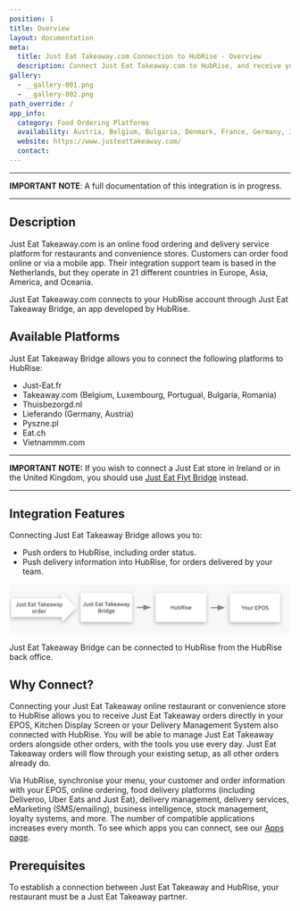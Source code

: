 ```yaml
---
position: 1
title: Overview
layout: documentation
meta:
  title: Just Eat Takeaway.com Connection to HubRise - Overview
  description: Connect Just Eat Takeaway.com to HubRise, and receive your orders in your EPOS, Kitchen Display System (KDS), or Delivery Management Solution (DMS).
gallery:
  - __gallery-001.png
  - __gallery-002.png
path_override: /
app_info:
  category: Food Ordering Platforms
  availability: Austria, Belgium, Bulgaria, Denmark, France, Germany, Ireland, Italy, Luxembourg, Netherlands, Norway, Poland, Portugal, Romania, Spain, Switzerland, United Kingdom, Australia, New Zealand, Israel, Canada
  website: https://www.justeattakeaway.com/
  contact:
---
```


---

**IMPORTANT NOTE**: A full documentation of this integration is in progress.

---

## Description

Just Eat Takeaway.com is an online food ordering and delivery service platform for restaurants and convenience stores. Customers can order food online or via a mobile app. Their integration support team is based in the Netherlands, but they operate in 21 different countries in Europe, Asia, America, and Oceania.

Just Eat Takeaway.com connects to your HubRise account through Just Eat Takeaway Bridge, an app developed by HubRise.

## Available Platforms

Just Eat Takeaway Bridge allows you to connect the following platforms to HubRise:

- Just-Eat.fr
- Takeaway.com (Belgium, Luxembourg, Portugual, Bulgaria, Romania)
- Thuisbezorgd.nl
- Lieferando (Germany, Austria)
- Pyszne.pl
- Eat.ch
- Vietnammm.com

---

**IMPORTANT NOTE:** If you wish to connect a Just Eat store in Ireland or in the United Kingdom, you should use [Just Eat Flyt Bridge](/apps/just-eat-flyt/) instead.

---

## Integration Features

Connecting Just Eat Takeaway Bridge allows you to:

- Push orders to HubRise, including order status.
- Push delivery information into HubRise, for orders delivered by your team.

![Diagram of the connection flow between Just Eat Takeaway, Just Eat Takeaway Bridge, and HubRise](../images/000-en-2x-jet-connection-diagram.png)

Just Eat Takeaway Bridge can be connected to HubRise from the HubRise back office.

## Why Connect?

Connecting your Just Eat Takeaway online restaurant or convenience store to HubRise allows you to receive Just Eat Takeaway orders directly in your EPOS, Kitchen Display Screen or your Delivery Management System also connected with HubRise. You will be able to manage Just Eat Takeaway orders alongside other orders, with the tools you use every day. Just Eat Takeaway orders will flow through your existing setup, as all other orders already do.

Via HubRise, synchronise your menu, your customer and order information with your EPOS, online ordering, food delivery platforms (including Deliveroo, Uber Eats and Just Eat), delivery management, delivery services, eMarketing (SMS/emailing), business intelligence, stock management, loyalty systems, and more. The number of compatible applications increases every month. To see which apps you can connect, see our [Apps page](/apps).

## Prerequisites

To establish a connection between Just Eat Takeaway and HubRise, your restaurant must be a Just Eat Takeaway partner.

